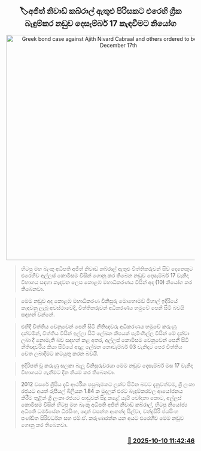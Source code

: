 <p align='center'><b><h2 align='center' title='Greek bond case against Ajith Nivard Cabraal and others ordered to be called on December 17th'>🏷අජිත් නිවාඩ් කබ්රාල් ඇතුළු පිරිසකට එරෙහි ග්‍රීක බැඳුම්කර නඩුව දෙසැම්බර් 17 කැඳවීමට නියෝග</h2></b></p>
<p align='center'><img src='https://helakuru.sgp1.cdn.digitaloceanspaces.com/esana/images/lib/ajith-niwad-archived.png' width='600' alt='Greek bond case against Ajith Nivard Cabraal and others ordered to be called on December 17th'></p>

> හිටපු මහ බැංකු අධිපති අජිත් නිවාඩ් කබ්රාල් ඇතුළු විත්තිකරුවන් සිව් දෙනෙකුට එරෙහිව අල්ලස් කොමිසම විසින් ගොනු කර තිබෙන නඩුව දෙසැම්බර් 17 වැනිදා විභාගය සඳහා කැඳවන ලෙස කොළඹ මහාධිකරණය විසින් අද (10) නියෝග කර තිබෙනවා.

> මෙම නඩුව අද කොළඹ මහාධිකරණ විනිසුරු මොහොමඩ් මිහාල් ඉදිරියේ කැඳවනු ලැබූ අවස්ථාවේදී, විත්තිකරුවන් අධිකරණය හමුවේ පෙනී සිටි බවයි සඳහන් වන්නේ.

> එහිදී විත්තිය වෙනුවෙන් පෙනී සිටි නීතිඥවරු අධිකරණය හමුවේ කරුණු දක්වමින්, විත්තිය විසින් ඉල්ලා සිටි ලේඛන කීපයක් පැමිණිල්ල විසින් මේ දක්වා ලබා දී නොමැති බව සඳහන් කළ අතර, අල්ලස් කොමිසම වෙනුවෙන් පෙනී සිටි නීතිඥවරිය කියා සිටියේ අදාළ ලේඛන නොවැම්බර් 03 වැනිදාට පෙර විත්තිය වෙත ලබාදීමට කටයුතු කරන බවයි.

> ඉදිරිපත් වූ කරුණු සලකා බැලූ විනිසුරුවරයා මෙම නඩුව දෙසැම්බර් මස 17 වැනිදා විභාගයට ගැනීමට දින නියම කර තිබෙනවා. 

> 2012 වසරේ ග්‍රීසිය දැඩි ආර්ථික පසුබෑමකට ලක්ව සිටින බවට දැනුවත්වම, ශ්‍රී ලංකා රජයට අයත් රුපියල් බිලියන 1.84 ක මුදලක් එරට බැඳුම්කරවල ආයෝජනය කිරීම තුළින් ශ්‍රී ලංකා රජයට පාඩුවක් සිදු කළේ යැයි චෝදනා කොට, අල්ලස් කොමිසම විසින් හිටපු මහ බැංකු අධිපති අජිත් නිවාඩ් කබ්රාල්, හිටපු නියෝජ්‍ය අධිපති ධර්මසේන ධීරසිංහ, දොන් වසන්ත ආනන්ද සිල්වා, චන්ද්‍රසිරි ජයසිංහ පණ්ඩිත සිරිවර්ධන සහ එම්.ඒ. කරුණාරත්න යන අයට එරෙහිව මෙම නඩුව ගොනු කර තිබෙනවා.



<h3 align='right'><a href='https://www.helakuru.lk/esana/p/114372/'>📅 2025-10-10 11:42:46</a></h3>
